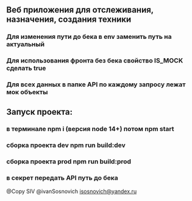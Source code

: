 ## Веб приложения для отслеживания, назначения, создания техники

### Для изменения пути до бека в env заменить путь на актуальный
### Для использования фронта без бека свойство IS_MOCK сделать true
### Для всех данных в папке API по каждому запросу лежат мок объекты

## Запуск проекта:
### в терминале npm i (версия node 14+) потом npm start
### сборка проекта dev npm run build:dev
### сборка проекта prod npm run build:prod
### в секрет передать API путь до бека

@Copy SIV @ivanSosnovich isosnovich@yandex.ru